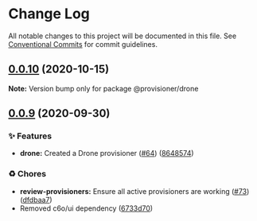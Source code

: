 # Change Log

All notable changes to this project will be documented in this file.
See [Conventional Commits](https://conventionalcommits.org) for commit guidelines.

## [0.0.10](https://github.com/c6o/provisioners/compare/v0.0.9...v0.0.10) (2020-10-15)

**Note:** Version bump only for package @provisioner/drone





## [0.0.9](https://github.com/c6o/provisioners/compare/v0.0.8...v0.0.9) (2020-09-30)


### ✨ Features

* **drone:** Created a Drone provisioner ([#64](https://github.com/c6o/provisioners/issues/64)) ([8648574](https://github.com/c6o/provisioners/commit/864857427b2a94f7a6400787a86a752d9f4aeb09))


### ♻️ Chores

* **review-provisioners:** Ensure all active provisioners are working ([#73](https://github.com/c6o/provisioners/issues/73)) ([dfdbaa7](https://github.com/c6o/provisioners/commit/dfdbaa769aafadc04be32079e413ab69ca5692f0))
* Removed c6o/ui dependency ([6733d70](https://github.com/c6o/provisioners/commit/6733d70eb184cf5faf596357935a4cbe0db8478c))
